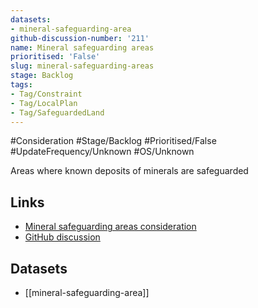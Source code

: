 ```yaml
---
datasets:
- mineral-safeguarding-area
github-discussion-number: '211'
name: Mineral safeguarding areas
prioritised: 'False'
slug: mineral-safeguarding-areas
stage: Backlog
tags:
- Tag/Constraint
- Tag/LocalPlan
- Tag/SafeguardedLand
---
```


#Consideration #Stage/Backlog #Prioritised/False #UpdateFrequency/Unknown #OS/Unknown

Areas where known deposits of minerals are safeguarded

## Links

* [Mineral safeguarding areas consideration](https://design.planning.data.gov.uk/planning-consideration/mineral-safeguarding-areas)
* [GitHub discussion](https://github.com/digital-land/data-standards-backlog/discussions/211)

## Datasets

* [[mineral-safeguarding-area]]